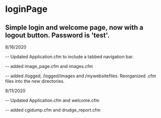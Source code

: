 # loginPage

Simple login and welcome page, now with a logout button. Password is 'test'.
 ------
8/16/2020

  -- Updated Application.cfm to include a tabbed navigation bar.
  
  -- added image_page.cfm and images.cfm
  
  -- added /logged, /logged/images and /mywebsitefiles.  Reorganized .cfm files into the new directories. 

8/11/2020

  -- Updated Application.cfm and welcome.cfm
  
  -- added cgidump.cfm and drudge_report.cfm
 

